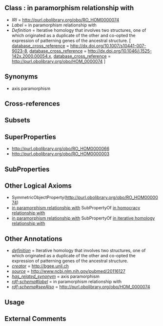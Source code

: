 
## Class : in paramorphism relationship with

 * *IRI* = http://purl.obolibrary.org/obo/RO_HOM0000074
 * *Label* = in paramorphism relationship with
 * *Definition* = Iterative homology that involves two structures, one of which originated as a duplicate of the other and co-opted the expression of patterning genes of the ancestral structure. [ [database_cross_reference](../../ef/oboInOwl#hasDbXref.md) = http://dx.doi.org/10.1007/s10441-007-9023-8, [database_cross_reference](../../ef/oboInOwl#hasDbXref.md) = http://dx.doi.org/10.1046/j.1525-142x.2000.00054.x, [database_cross_reference](../../ef/oboInOwl#hasDbXref.md) = http://purl.obolibrary.org/obo/HOM_0000074 ]

## Synonyms

 * axis paramorphism

## Cross-references


## Subsets


## SuperProperties

 * <http://purl.obolibrary.org/obo/RO_HOM0000066>
 * <http://purl.obolibrary.org/obo/RO_HOM0000003>

## SubProperties


## Other Logical Axioms

 * SymmetricObjectProperty(<http://purl.obolibrary.org/obo/RO_HOM0000074>)
 * [in paramorphism relationship with](../../RO/74/RO_HOM0000074.md) SubPropertyOf [in homocracy relationship with](../../RO/03/RO_HOM0000003.md)
 * [in paramorphism relationship with](../../RO/74/RO_HOM0000074.md) SubPropertyOf [in iterative homology relationship with](../../RO/66/RO_HOM0000066.md)

## Other Annotations

 * *[definition](../../IAO/15/IAO_0000115.md)* = Iterative homology that involves two structures, one of which originated as a duplicate of the other and co-opted the expression of patterning genes of the ancestral structure.
 * *[creator](../../or/creator.md)* = http://bgee.unil.ch
 * *[source](../../ce/source.md)* = http://www.ncbi.nlm.nih.gov/pubmed/20116127
 * *[has_related_synonym](../../ym/oboInOwl#hasRelatedSynonym.md)* = axis paramorphism
 * *[rdf-schema#label](../../el/rdf-schema#label.md)* = in paramorphism relationship with
 * *[rdf-schema#seeAlso](../../so/rdf-schema#seeAlso.md)* = http://purl.obolibrary.org/obo/HOM_0000074

## Usage


## External Comments

